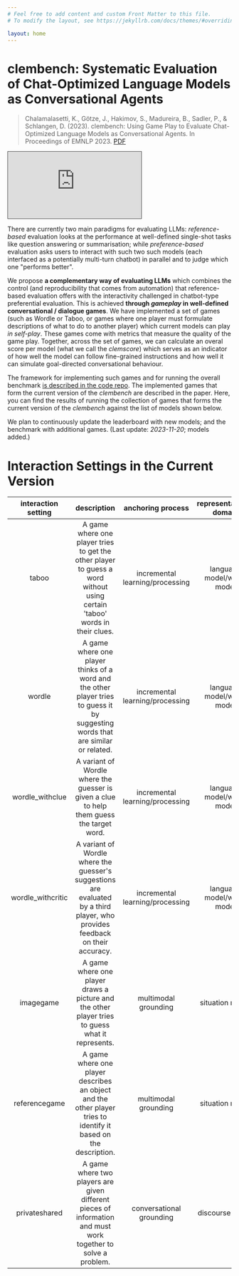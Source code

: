 ```yaml
---
# Feel free to add content and custom Front Matter to this file.
# To modify the layout, see https://jekyllrb.com/docs/themes/#overriding-theme-defaults

layout: home
---
```


<!-- ---
layout: post
title:  "Welcome to Jekyll!"
date:   2023-11-02 18:00:23 +0100
categories: jekyll update -->


# clembench: Systematic Evaluation of Chat-Optimized Language Models as Conversational Agents

> Chalamalasetti, K., Götze, J., Hakimov, S., Madureira, B., Sadler, P., & Schlangen, D. (2023). clembench: Using Game Play to Evaluate Chat-Optimized Language Models as Conversational Agents. In Proceedings of EMNLP 2023. [PDF](https://doi.org/10.48550/arXiv.2305.13455)


<div class='iframe-video'>
    <iframe 
        src="https://videoup.uni-potsdam.de/Panopto/Pages/Embed.aspx?id=e33235a9-32fe-4cd0-9775-b0c2009135d0&autoplay=false&offerviewer=true&showtitle=true&showbrand=false&captions=true&interactivity=all" 
        style="border: 1px solid #464646;" 
        allowfullscreen 
        allow="autoplay">
    </iframe>
</div>


There are currently two main paradigms for evaluating LLMs: *reference-based* evaluation looks at the performance at well-defined single-shot tasks like question answering or summarisation; while *preference-based* evaluation asks users to interact with such two such models (each interfaced as a potentially multi-turn chatbot) in parallel and to judge which one "performs better".

We propose **a complementary way of evaluating LLMs** which combines the control (and reproducibility that comes from automation) that reference-based evaluation offers with the interactivity challenged in chatbot-type preferential evaluation. This is achieved **through *gameplay* in well-defined conversational / dialogue games**. We have implemented a set of games (such as Wordle or Taboo, or games where one player must formulate descriptions of what to do to another player) which current models can play *in self-play*. These games come with metrics that measure the quality of the game play. Together, across the set of games, we can calculate an overal score per model (what we call the *clemscore*) which serves as an indicator of how well the model can follow fine-grained instructions and how well it can simulate goal-directed conversational behaviour.

The framework for implementing such games and for running the overall benchmark [is described in the code repo](https://github.com/clembench/clembench). The implemented games that form the current version of the *clembench* are described in the paper. Here, you can find the results of running the collection of games that forms the current version of the *clembench* against the list of models shown below. 

We plan to continuously update the leaderboard with new models; and the benchmark with additional games. (Last update: *2023-11-20*; models added.)


<!--
# CLEMs (Chat-Optimized LLMs) Evaluated

{% include_relative _posts/output_markdowns/models.md %}

The evaluated models with the details about
number of parameters in billions, trained data size
(tokens) in billions (to the extent that this is known).
-->



# Interaction Settings in the Current Version

<div class="table-container">
<table>
    <thead>
    <tr style="text-align: center;">
      <th>interaction setting</th>
      <th>description</th>
      <th>anchoring process</th>
      <th>representational domain</th>
    </tr>
  </thead>
  <tbody>
    <tr style="text-align: center;">
      <td>taboo</td>
      <td>A game where one player tries to get the other player to guess a word without using certain 'taboo' words in their clues.</td>
      <td>incremental learning/processing</td>
      <td>language model/world model</td>
    </tr>
    <tr style="text-align: center;">
      <td>wordle</td>
      <td>A game where one player thinks of a word and the other player tries to guess it by suggesting words that are similar or related.</td>
      <td>incremental learning/processing</td>
      <td>language model/world model</td>
    </tr>
    <tr style="text-align: center;">
      <td>wordle_withclue</td>
      <td>A variant of Wordle where the guesser is given a clue to help them guess the target word.</td>
      <td>incremental learning/processing</td>
      <td>language model/world model</td>
    </tr>
    <tr style="text-align: center;">
      <td>wordle_withcritic</td>
      <td>A variant of Wordle where the guesser's suggestions are evaluated by a third player, who provides feedback on their accuracy.</td>
      <td>incremental learning/processing</td>
      <td>language model/world model</td>
    </tr>
    <tr style="text-align: center;">
      <td>imagegame</td>
      <td>A game where one player draws a picture and the other player tries to guess what it represents.</td>
      <td>multimodal grounding</td>
      <td>situation model</td>
    </tr>
    <tr style="text-align: center;">
      <td>referencegame</td>
      <td>A game where one player describes an object and the other player tries to identify it based on the description.</td>
      <td>multimodal grounding</td>
      <td>situation model</td>
    </tr>
    <tr style="text-align: center;">
      <td>privateshared</td>
      <td>A game where two players are given different pieces of information and must work together to solve a problem.</td>
      <td>conversational grounding</td>
      <td>discourse model</td>
    </tr>
  </tbody>
</table>
</div>
